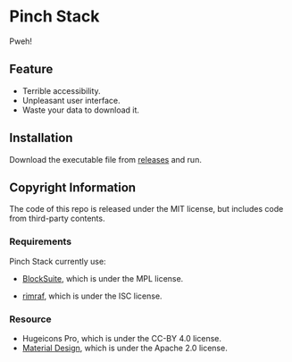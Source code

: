 # Pinch Stack

Pweh!



## Feature

- Terrible accessibility.
- Unpleasant user interface.
- Waste your data to download it.



## Installation

Download the executable file from [releases](https://github.com/namolite/pinch-stack/releases/latest) and run.



## Copyright Information

The code of this repo is released under the MIT license, but includes code from third-party contents.

### Requirements

Pinch Stack currently use:

- [BlockSuite](https://github.com/toeverything/blocksuite), which is under the MPL license.

- [rimraf](https://github.com/isaacs/rimraf), which is under the ISC license.

### Resource

- Hugeicons Pro, which is under the CC-BY 4.0 license.
- [Material Design](https://github.com/Templarian/MaterialDesign), which is under the Apache 2.0 license.

